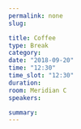 ```yaml
---
permalink: none
slug:

title: Coffee
type: Break
category:
date: "2018-09-20"
time: "12:30"
time_slot: "12:30"
duration:
room: Meridian C
speakers:

summary:
---
```

